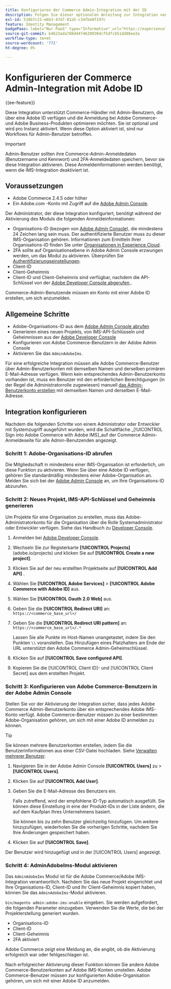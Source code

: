 ```yaml
---
title: Konfigurieren der Commerce Admin-Integration mit der ID
description: Folgen Sie dieser optionalen Anleitung zur Integration von Adobe Commerce Admin-Benutzerkonto-Anmeldungen in Adobe ID.
exl-id: 518b7c21-e6b3-47d7-81a5-c34fbe0f197c
feature: Identity Management
badgePaas: label="Nur PaaS" type="Informative" url="https://experienceleague.adobe.com/en/docs/commerce/user-guides/product-solutions" tooltip="Gilt nur für Adobe Commerce in Cloud-Projekten (von Adobe verwaltete PaaS-Infrastruktur) und lokale Projekte."
source-git-commit: b4623ada788d44f4628930dcf5dfcb51dd88ee3a
workflow-type: tm+mt
source-wordcount: '772'
ht-degree: 0%

---
```


# Konfigurieren der Commerce Admin-Integration mit Adobe ID

{{ee-feature}}

Diese Integration unterstützt Commerce-Händler mit Admin-Benutzern, die über eine Adobe ID verfügen und die Anmeldung bei Adobe Commerce- und Adobe Business-Produkten optimieren möchten. Sie ist optional und wird pro Instanz aktiviert. Wenn diese Option aktiviert ist, sind nur Workflows für Admin-Benutzer betroffen. 

>[!IMPORTANT]
>
>Admin-Benutzer sollten ihre Commerce-Admin-Anmeldedaten (Benutzername und Kennwort) und 2FA-Anmeldedaten speichern, bevor sie diese Integration aktivieren. Diese Anmeldeinformationen werden benötigt, wenn die IMS-Integration deaktiviert ist.

## Voraussetzungen

* Adobe Commerce 2.4.5 oder höher
* Ein Adobe.com -Konto mit Zugriff auf die [Adobe Admin Console](https://adminconsole.adobe.com/).

Der Administrator, der diese Integration konfiguriert, benötigt während der Aktivierung des Moduls die folgenden Anmeldeinformationen:

* Organisations-ID (bezogen von [Adobe Admin Console](https://adminconsole.adobe.com/)), die mindestens 24 Zeichen lang sein muss. Der authentifizierte Benutzer muss zu dieser IMS-Organisation gehören. Informationen zum Ermitteln Ihrer Organisations-ID finden Sie unter [Organisationen in Experience Cloud](https://experienceleague.adobe.com/docs/core-services/interface/administration/organizations.html).
* 2FA sollte auf Organisationsebene in Adobe Admin Console erzwungen werden, um das Modul zu aktivieren. Überprüfen Sie [Authentifizierungseinstellungen](https://helpx.adobe.com/enterprise/using/authentication-settings.html#two-step-verification).
* Client-ID
* Client-Geheimnis
* Client-ID und Client-Geheimnis sind verfügbar, nachdem die API-Schlüssel von der [Adobe Developer Console abgerufen ](https://developer.adobe.com/developer-console/docs/guides/credentials/).

Commerce-Admin-Benutzende müssen ein Konto mit einer Adobe ID erstellen, um sich anzumelden.

## Allgemeine Schritte

* Adobe-Organisations-ID aus dem [Adobe Admin Console abrufen](https://adminconsole.adobe.com/)
* Generieren eines neuen Projekts, von IMS-API-Schlüsseln und Geheimnissen aus der [Adobe Developer Console](https://developer.adobe.com/)
* Konfigurieren von Adobe Commerce-Benutzern in der Adobe Admin Console
* Aktivieren Sie das `AdminAdobeIms`.

Für eine erfolgreiche Integration müssen alle Adobe Commerce-Benutzer über Admin-Benutzerkonten mit demselben Namen und derselben primären E-Mail-Adresse verfügen. Wenn kein entsprechendes Admin-Benutzerkonto vorhanden ist, muss ein Benutzer mit den erforderlichen Berechtigungen (in der Regel die Administratorrolle zugewiesen) manuell [das Admin-Benutzerkonto erstellen](../systems/permissions-users-all.md#create-a-user) mit demselben Namen und derselben E-Mail-Adresse.

## Integration konfigurieren

Nachdem die folgenden Schritte von einem Administrator oder Entwickler mit Systemzugriff ausgeführt wurden, wird die Schaltfläche _[!UICONTROL Sign into Adobe Commerce with Adobe IMS]_auf der Commerce Admin-Anmeldeseite für alle Admin-Benutzenden angezeigt.

### Schritt 1: Adobe-Organisations-ID abrufen

Die Mitgliedschaft in mindestens einer IMS-Organisation ist erforderlich, um diese Funktion zu aktivieren. Wenn Sie über eine Adobe ID verfügen, gehören Sie standardmäßig mindestens einer Adobe-Organisation an. Melden Sie sich bei der [Adobe Admin Console](https://adminconsole.adobe.com/) an, um Ihre Organisations-ID abzurufen.

### Schritt 2: Neues Projekt, IMS-API-Schlüssel und Geheimnis generieren

Um Projekte für eine Organisation zu erstellen, muss das Adobe-Administratorkonto für die Organisation über die Rolle Systemadministrator oder Entwickler verfügen. Siehe das Handbuch zu [Developer Console](https://developer.adobe.com/developer-console/docs/guides/projects/).

1. Anmelden bei [Adobe Developer Console](https://developer.adobe.com/).
1. Wechseln Sie zur Registerkarte **[!UICONTROL Projects]** (adobe.io/projects) und klicken Sie auf **[!UICONTROL Create a new project]**.
1. Klicken Sie auf der neu erstellten Projektseite auf **[!UICONTROL Add API]** .
1. Wählen Sie **[!UICONTROL Adobe Services]** > **[!UICONTROL Adobe Commerce with Adobe ID]** aus.
1. Wählen Sie **[!UICONTROL Oauth 2.0 Web]** aus.
1. Geben Sie die **[!UICONTROL Redirect URI]** an: `https://<commerce_base_url>/`
1. Geben Sie die **[!UICONTROL Redirect URI pattern]** an: `https://<commerce_base_url>/.*`

   Lassen Sie alle Punkte im Host-Namen unangetastet, indem Sie den Punkten `\\` voranstellen. Das Hinzufügen eines Platzhalters am Ende der URL unterstützt den Adobe Commerce Admin-Geheimschlüssel.

1. Klicken Sie auf **[!UICONTROL Save configured API]**.
1. Kopieren Sie die [!UICONTROL Client ID]- und [!UICONTROL Client Secret] aus dem erstellten Projekt.

### Schritt 3: Konfigurieren von Adobe Commerce-Benutzern in der Adobe Admin Console

Stellen Sie vor der Aktivierung der Integration sicher, dass jedes Adobe Commerce Admin-Benutzerkonto über ein entsprechendes Adobe IMS-Konto verfügt. Adobe Commerce-Benutzer müssen zu einer bestimmten Adobe-Organisation gehören, um sich mit einer Adobe ID anmelden zu können.

>[!TIP]
>
>Sie können mehrere Benutzerkonten erstellen, indem Sie die Benutzerinformationen aus einer CSV-Datei hochladen. Siehe [Verwalten mehrerer Benutzer](https://helpx.adobe.com/enterprise/using/bulk-upload-users.html).

1. Navigieren Sie in der [](https://helpx.adobe.com/de/enterprise/using/admin-console.html)Adobe Admin Console **[!UICONTROL Users]** zu > **[!UICONTROL Users]**.

1. Klicken Sie auf **[!UICONTROL Add User]**.

1. Geben Sie die E-Mail-Adresse des Benutzers ein.

   Falls zutreffend, wird der empfohlene ID-Typ automatisch ausgefüllt. Sie können diese Einstellung in eine der Produkt-IDs in der Liste ändern, die auf dem Kaufplan Ihres Unternehmens basiert.

   Sie können bis zu zehn Benutzer gleichzeitig hinzufügen. Um weitere hinzuzufügen, wiederholen Sie die vorherigen Schritte, nachdem Sie Ihre Änderungen gespeichert haben.

1. Klicken Sie auf **[!UICONTROL Save]**.

Der Benutzer wird hinzugefügt und in der [!UICONTROL Users] angezeigt.

### Schritt 4: AdminAdobeIms-Modul aktivieren

Das `AdminAdobeIms` Modul ist für die Adobe Commerce/Adobe IMS-Integration verantwortlich. Nachdem Sie das neue Projekt eingerichtet und Ihre Organisations-ID, Client-ID und Ihr Client-Geheimnis kopiert haben, können Sie das `AdminAdobeIms`-Modul aktivieren.

`bin/magento admin:adobe-ims:enable` eingeben. Sie werden aufgefordert, die folgenden Parameter einzugeben. Verwenden Sie die Werte, die bei der Projekterstellung generiert wurden.

* Organisations-ID
* Client-ID
* Client-Geheimnis
* 2FA aktiviert

Adobe Commerce zeigt eine Meldung an, die angibt, ob die Aktivierung erfolgreich war oder fehlgeschlagen ist.

Nach erfolgreicher Aktivierung dieser Funktion können Sie andere Adobe Commerce-Benutzerkonten auf Adobe IMS-Konten umstellen. Adobe Commerce-Benutzer müssen zur konfigurierten Adobe-Organisation gehören, um sich mit einer Adobe ID anzumelden.
